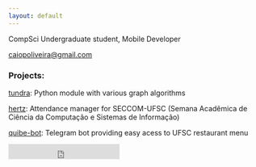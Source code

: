 ```yaml
---
layout: default
---
```


CompSci Undergraduate student, Mobile Developer

[caiopoliveira@gmail.com](mailto:caiopoliveira@gmail.com)

### Projects:

[tundra](https://github.com/caiopo/graph): Python module with various graph algorithms

[hertz](https://github.com/seccom-ufsc/hertz): Attendance manager for SECCOM-UFSC (Semana Acadêmica de Ciência da Computação e Sistemas de Informação)

[quibe-bot](https://github.com/caiopo/quibe-bot): Telegram bot providing easy acess to UFSC restaurant menu


<iframe src="https://ghbtns.com/github-btn.html?user=caiopo&type=follow&count=true&size=large" frameborder="0" scrolling="0" width="220px" height="30px"></iframe>
